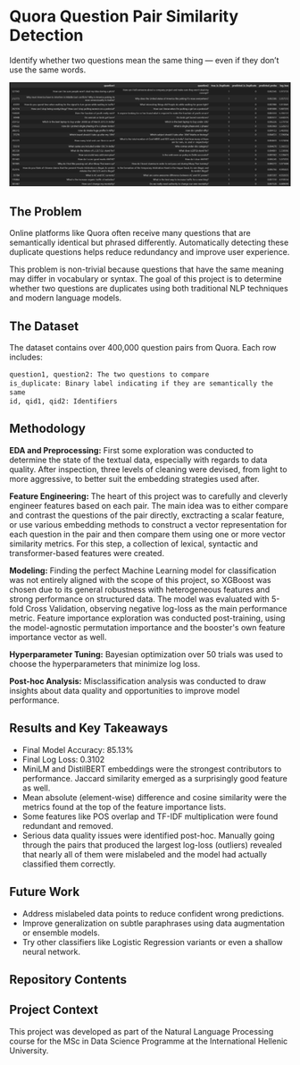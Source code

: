 # Quora Question Pair Similarity Detection

Identify whether two questions mean the same thing — even if they don’t use the same words.

![Visual](./images/nlp_visual.png)

## The Problem

Online platforms like Quora often receive many questions that are semantically identical but phrased differently. Automatically detecting these duplicate questions helps reduce redundancy and improve user experience.

This problem is non-trivial because questions that have the same meaning may differ in vocabulary or syntax. The goal of this project is to determine whether two questions are duplicates using both traditional NLP techniques and modern language models.

## The Dataset

The dataset contains over 400,000 question pairs from Quora. Each row includes:

    question1, question2: The two questions to compare
    is_duplicate: Binary label indicating if they are semantically the same
    id, qid1, qid2: Identifiers

## Methodology

**EDA and Preprocessing:** 
First some exploration was conducted to determine the state of the textual data, especially with regards to data quality. After inspection, three levels of cleaning were devised, from light to more aggressive, to better suit the embedding strategies used after.

**Feature Engineering:** 
The heart of this project was to carefully and cleverly engineer features based on each pair. The main idea was to either compare and contrast the questions of the pair directly, exctracting a scalar feature, or use various embedding methods to construct a vector representation for each question in the pair and then compare them using one or more vector similarity metrics. For this step, a collection of lexical, syntactic and transformer-based features were created. 

**Modeling:**
Finding the perfect Machine Learning model for classification was not entirely aligned with the scope of this project, so XGBoost was chosen due to its general robustness with heterogeneous features and strong performance on structured data. The model was evaluated with 5-fold Cross Validation, observing negative log-loss as the main performance metric. Feature importance exploration was conducted post-training, using the model-agnostic permutation importance and the booster's own feature importance vector as well.

**Hyperparameter Tuning:**
Bayesian optimization over 50 trials was used to choose the hyperparameters that minimize log loss.

**Post-hoc Analysis:** 
Misclassification analysis was conducted to draw insights about data quality and opportunities to improve model performance. 

## Results and Key Takeaways

- Final Model Accuracy: 85.13%
- Final Log Loss: 0.3102
- MiniLM and DistilBERT embeddings were the strongest contributors to performance. Jaccard similarity emerged as a surprisingly good feature as well.
- Mean absolute (element-wise) difference and cosine similarity were the metrics found at the top of the feature importance lists.
- Some features like POS overlap and TF-IDF multiplication were found redundant and removed.
- Serious data quality issues were identified post-hoc. Manually going through the pairs that produced the largest log-loss (outliers) revealed that nearly all of them were mislabeled and the model had actually classified them correctly.

## Future Work

- Address mislabeled data points to reduce confident wrong predictions.
- Improve generalization on subtle paraphrases using data augmentation or ensemble models.
- Try other classifiers like Logistic Regression variants or even a shallow neural network.

## Repository Contents



## Project Context

This project was developed as part of the Natural Language Processing course for the MSc in Data Science Programme at the International Hellenic University. 
